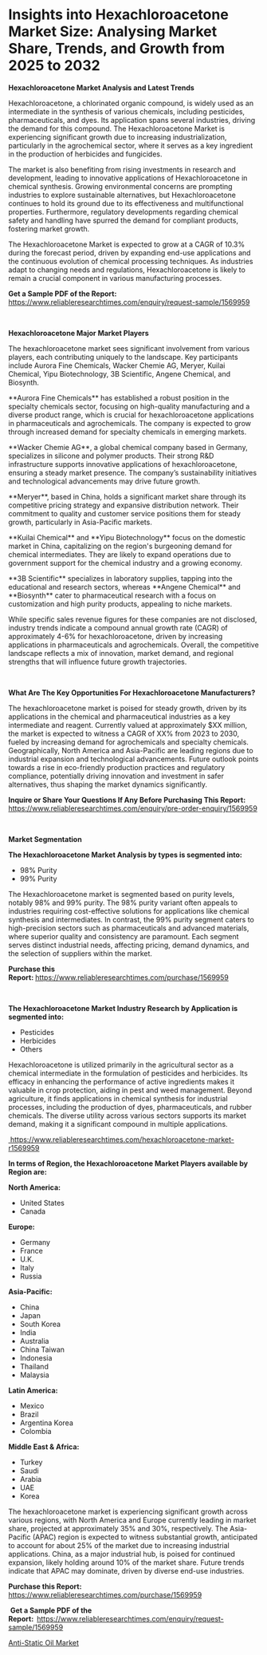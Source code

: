 <p><h1>Insights into Hexachloroacetone Market Size: Analysing Market Share, Trends, and Growth from 2025 to 2032</h1></p><p><strong>Hexachloroacetone Market Analysis and Latest Trends</strong></p>
<p><p>Hexachloroacetone, a chlorinated organic compound, is widely used as an intermediate in the synthesis of various chemicals, including pesticides, pharmaceuticals, and dyes. Its application spans several industries, driving the demand for this compound. The Hexachloroacetone Market is experiencing significant growth due to increasing industrialization, particularly in the agrochemical sector, where it serves as a key ingredient in the production of herbicides and fungicides. </p><p>The market is also benefiting from rising investments in research and development, leading to innovative applications of Hexachloroacetone in chemical synthesis. Growing environmental concerns are prompting industries to explore sustainable alternatives, but Hexachloroacetone continues to hold its ground due to its effectiveness and multifunctional properties. Furthermore, regulatory developments regarding chemical safety and handling have spurred the demand for compliant products, fostering market growth.</p><p>The Hexachloroacetone Market is expected to grow at a CAGR of 10.3% during the forecast period, driven by expanding end-use applications and the continuous evolution of chemical processing techniques. As industries adapt to changing needs and regulations, Hexachloroacetone is likely to remain a crucial component in various manufacturing processes.</p></p>
<p><strong>Get a Sample PDF of the Report:&nbsp;</strong> <a href="https://www.reliableresearchtimes.com/enquiry/request-sample/1569959?utm_campaign=2989&utm_medium=2&utm_source=Github&utm_content=ia&utm_term=25032025&utm_id=hexachloroacetone">https://www.reliableresearchtimes.com/enquiry/request-sample/1569959</a></p>
<p>&nbsp;</p>
<p><strong>Hexachloroacetone Major Market Players</strong></p>
<p><p>The hexachloroacetone market sees significant involvement from various players, each contributing uniquely to the landscape. Key participants include Aurora Fine Chemicals, Wacker Chemie AG, Meryer, Kuilai Chemical, Yipu Biotechnology, 3B Scientific, Angene Chemical, and Biosynth. </p><p>**Aurora Fine Chemicals** has established a robust position in the specialty chemicals sector, focusing on high-quality manufacturing and a diverse product range, which is crucial for hexachloroacetone applications in pharmaceuticals and agrochemicals. The company is expected to grow through increased demand for specialty chemicals in emerging markets.</p><p>**Wacker Chemie AG**, a global chemical company based in Germany, specializes in silicone and polymer products. Their strong R&D infrastructure supports innovative applications of hexachloroacetone, ensuring a steady market presence. The company’s sustainability initiatives and technological advancements may drive future growth.</p><p>**Meryer**, based in China, holds a significant market share through its competitive pricing strategy and expansive distribution network. Their commitment to quality and customer service positions them for steady growth, particularly in Asia-Pacific markets.</p><p>**Kuilai Chemical** and **Yipu Biotechnology** focus on the domestic market in China, capitalizing on the region's burgeoning demand for chemical intermediates. They are likely to expand operations due to government support for the chemical industry and a growing economy.</p><p>**3B Scientific** specializes in laboratory supplies, tapping into the educational and research sectors, whereas **Angene Chemical** and **Biosynth** cater to pharmaceutical research with a focus on customization and high purity products, appealing to niche markets.</p><p>While specific sales revenue figures for these companies are not disclosed, industry trends indicate a compound annual growth rate (CAGR) of approximately 4-6% for hexachloroacetone, driven by increasing applications in pharmaceuticals and agrochemicals. Overall, the competitive landscape reflects a mix of innovation, market demand, and regional strengths that will influence future growth trajectories.</p></p>
<p>&nbsp;</p>
<p><strong>What Are The Key Opportunities For Hexachloroacetone Manufacturers?</strong></p>
<p><p>The hexachloroacetone market is poised for steady growth, driven by its applications in the chemical and pharmaceutical industries as a key intermediate and reagent. Currently valued at approximately $XX million, the market is expected to witness a CAGR of XX% from 2023 to 2030, fueled by increasing demand for agrochemicals and specialty chemicals. Geographically, North America and Asia-Pacific are leading regions due to industrial expansion and technological advancements. Future outlook points towards a rise in eco-friendly production practices and regulatory compliance, potentially driving innovation and investment in safer alternatives, thus shaping the market dynamics significantly.</p></p>
<p><strong>Inquire or Share Your Questions If Any Before Purchasing This Report:</strong> <a href="https://www.reliableresearchtimes.com/enquiry/pre-order-enquiry/1569959?utm_campaign=2989&utm_medium=2&utm_source=Github&utm_content=ia&utm_term=25032025&utm_id=hexachloroacetone">https://www.reliableresearchtimes.com/enquiry/pre-order-enquiry/1569959</a></p>
<p>&nbsp;</p>
<p><strong>Market Segmentation</strong></p>
<p><strong>The Hexachloroacetone Market Analysis by types is segmented into:</strong></p>
<p><ul><li>98% Purity</li><li>99% Purity</li></ul></p>
<p><p>The Hexachloroacetone market is segmented based on purity levels, notably 98% and 99% purity. The 98% purity variant often appeals to industries requiring cost-effective solutions for applications like chemical synthesis and intermediates. In contrast, the 99% purity segment caters to high-precision sectors such as pharmaceuticals and advanced materials, where superior quality and consistency are paramount. Each segment serves distinct industrial needs, affecting pricing, demand dynamics, and the selection of suppliers within the market.</p></p>
<p><strong>Purchase this Report:&nbsp;</strong><a href="https://www.reliableresearchtimes.com/purchase/1569959?utm_campaign=2989&utm_medium=2&utm_source=Github&utm_content=ia&utm_term=25032025&utm_id=hexachloroacetone">https://www.reliableresearchtimes.com/purchase/1569959</a></p>
<p>&nbsp;</p>
<p><strong>The Hexachloroacetone Market Industry Research by Application is segmented into:</strong></p>
<p><ul><li>Pesticides</li><li>Herbicides</li><li>Others</li></ul></p>
<p><p>Hexachloroacetone is utilized primarily in the agricultural sector as a chemical intermediate in the formulation of pesticides and herbicides. Its efficacy in enhancing the performance of active ingredients makes it valuable in crop protection, aiding in pest and weed management. Beyond agriculture, it finds applications in chemical synthesis for industrial processes, including the production of dyes, pharmaceuticals, and rubber chemicals. The diverse utility across various sectors supports its market demand, making it a significant compound in multiple applications.</p></p>
<p><a href="https://www.reliableresearchtimes.com/hexachloroacetone-market-r1569959?utm_campaign=2989&utm_medium=2&utm_source=Github&utm_content=ia&utm_term=25032025&utm_id=hexachloroacetone">&nbsp;https://www.reliableresearchtimes.com/hexachloroacetone-market-r1569959</a></p>
<p><strong>In terms of Region, the Hexachloroacetone Market Players available by Region are:</strong></p>
<p>
    <p> <strong> North America: </strong>
        <ul>
            <li>United States</li>
            <li>Canada</li>
        </ul>
        </p> 
    <p> <strong> Europe: </strong>
        <ul>
            <li>Germany</li>
            <li>France</li>
            <li>U.K.</li>
            <li>Italy</li>
            <li>Russia</li>
        </ul>
        </p> 
    <p> <strong> Asia-Pacific: </strong>
        <ul>
            <li>China</li>
            <li>Japan</li>
            <li>South Korea</li>
            <li>India</li>
            <li>Australia</li>
            <li>China Taiwan</li>
            <li>Indonesia</li>
            <li>Thailand</li>
            <li>Malaysia</li>
        </ul>
        </p> 
    <p> <strong> Latin America: </strong>
        <ul>
            <li>Mexico</li>
            <li>Brazil</li>
            <li>Argentina Korea</li>
            <li>Colombia</li>
        </ul>
        </p> 
    <p> <strong> Middle East & Africa: </strong>
        <ul>
            <li>Turkey</li>
            <li>Saudi</li>
            <li>Arabia</li>
            <li>UAE</li>
            <li>Korea</li>
        </ul>
    </p>
    </p>
<p><p>The hexachloroacetone market is experiencing significant growth across various regions, with North America and Europe currently leading in market share, projected at approximately 35% and 30%, respectively. The Asia-Pacific (APAC) region is expected to witness substantial growth, anticipated to account for about 25% of the market due to increasing industrial applications. China, as a major industrial hub, is poised for continued expansion, likely holding around 10% of the market share. Future trends indicate that APAC may dominate, driven by diverse end-use industries.</p></p>
<p><strong>Purchase this Report: </strong><a href="https://www.reliableresearchtimes.com/purchase/1569959?utm_campaign=2989&utm_medium=2&utm_source=Github&utm_content=ia&utm_term=25032025&utm_id=hexachloroacetone">https://www.reliableresearchtimes.com/purchase/1569959</a></p>
<p>&nbsp;<strong>Get a Sample PDF of the Report:&nbsp;&nbsp;</strong><a href="https://www.reliableresearchtimes.com/enquiry/request-sample/1569959?utm_campaign=2989&utm_medium=2&utm_source=Github&utm_content=ia&utm_term=25032025&utm_id=hexachloroacetone">https://www.reliableresearchtimes.com/enquiry/request-sample/1569959</a></p>
<p><strong></strong></p>
<p><p><a href="https://github.com/beroxiluwaya/Market-Research-Report-List-1/blob/main/anti-static-oil-market.md?utm_campaign=2989&utm_medium=2&utm_source=Github&utm_content=ia&utm_term=25032025&utm_id=hexachloroacetone">Anti-Static Oil Market</a></p></p>
